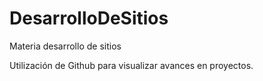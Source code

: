# DesarrolloDeSitios
Materia desarrollo de sitios

Utilización de Github para visualizar avances en proyectos.

